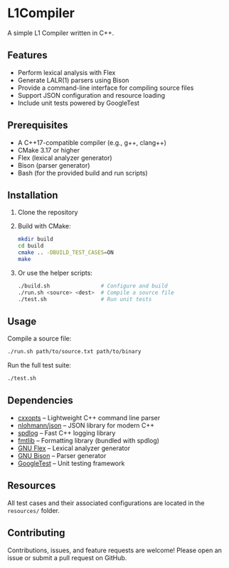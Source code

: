 # L1Compiler

A simple L1 Compiler written in C++.

## Features

* Perform lexical analysis with Flex
* Generate LALR(1) parsers using Bison
* Provide a command-line interface for compiling source files
* Support JSON configuration and resource loading
* Include unit tests powered by GoogleTest

## Prerequisites

* A C++17-compatible compiler (e.g., g++, clang++)
* CMake 3.17 or higher
* Flex (lexical analyzer generator)
* Bison (parser generator)
* Bash (for the provided build and run scripts)

## Installation

1. Clone the repository

2. Build with CMake:

   ```bash
   mkdir build
   cd build
   cmake .. -DBUILD_TEST_CASES=ON
   make
   ```

3. Or use the helper scripts:

   ```bash
   ./build.sh                # Configure and build
   ./run.sh <source> <dest>  # Compile a source file
   ./test.sh                 # Run unit tests
   ```

## Usage

Compile a source file:

```bash
./run.sh path/to/source.txt path/to/binary
```

Run the full test suite:

```bash
./test.sh
```

## Dependencies

* [cxxopts](https://github.com/jarro2783/cxxopts) – Lightweight C++ command line
  parser
* [nlohmann/json](https://github.com/nlohmann/json) – JSON library for modern
  C++
* [spdlog](https://github.com/gabime/spdlog) – Fast C++ logging library
* [fmtlib](https://github.com/fmtlib/fmt) – Formatting library (bundled with
  spdlog)
* [GNU Flex](https://github.com/westes/flex) – Lexical analyzer generator
* [GNU Bison](https://www.gnu.org/software/bison/) – Parser generator
* [GoogleTest](https://github.com/google/googletest) – Unit testing framework

## Resources

All test cases and their associated configurations are located in the `resources/` folder.

## Contributing

Contributions, issues, and feature requests are welcome! Please open an issue or
submit a pull request on GitHub.
